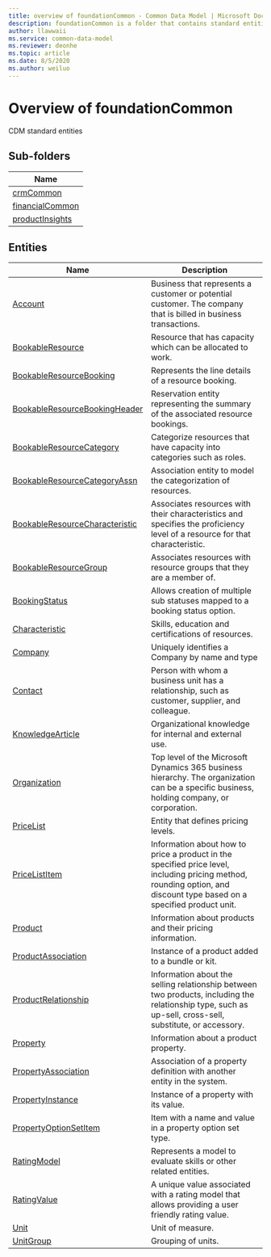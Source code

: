 ```yaml
---
title: overview of foundationCommon - Common Data Model | Microsoft Docs
description: foundationCommon is a folder that contains standard entities related to the Common Data Model.
author: llawwaii
ms.service: common-data-model
ms.reviewer: deonhe
ms.topic: article
ms.date: 8/5/2020
ms.author: weiluo
---
```


# Overview of foundationCommon

CDM standard entities  

## Sub-folders

|Name|
|---|
|[crmCommon](crmCommon/overview.md)|
|[financialCommon](financialCommon/overview.md)|
|[productInsights](productInsights/overview.md)|




## Entities

|Name|Description|
|---|---|
|[Account](Account.md)|Business that represents a customer or potential customer. The company that is billed in business transactions.|
|[BookableResource](BookableResource.md)|Resource that has capacity which can be allocated to work.|
|[BookableResourceBooking](BookableResourceBooking.md)|Represents the line details of a resource booking.|
|[BookableResourceBookingHeader](BookableResourceBookingHeader.md)|Reservation entity representing the summary of the associated resource bookings.|
|[BookableResourceCategory](BookableResourceCategory.md)|Categorize resources that have capacity into categories such as roles.|
|[BookableResourceCategoryAssn](BookableResourceCategoryAssn.md)|Association entity to model the categorization of resources.|
|[BookableResourceCharacteristic](BookableResourceCharacteristic.md)|Associates resources with their characteristics and specifies the proficiency level of a resource for that characteristic.|
|[BookableResourceGroup](BookableResourceGroup.md)|Associates resources with resource groups that they are a member of.|
|[BookingStatus](BookingStatus.md)|Allows creation of multiple sub statuses mapped to a booking status option.|
|[Characteristic](Characteristic.md)|Skills, education and certifications of resources.|
|[Company](Company.md)|Uniquely identifies a Company by name and type|
|[Contact](Contact.md)|Person with whom a business unit has a relationship, such as customer, supplier, and colleague.|
|[KnowledgeArticle](KnowledgeArticle.md)|Organizational knowledge for internal and external use.|
|[Organization](Organization.md)|Top level of the Microsoft Dynamics 365 business hierarchy. The organization can be a specific business, holding company, or corporation.|
|[PriceList](PriceList.md)|Entity that defines pricing levels.|
|[PriceListItem](PriceListItem.md)|Information about how to price a product in the specified price level, including pricing method, rounding option, and discount type based on a specified product unit.|
|[Product](Product.md)|Information about products and their pricing information.|
|[ProductAssociation](ProductAssociation.md)|Instance of a product added to a bundle or kit.|
|[ProductRelationship](ProductRelationship.md)|Information about the selling relationship between two products, including the relationship type, such as up-sell, cross-sell, substitute, or accessory.|
|[Property](Property.md)|Information about a product property.|
|[PropertyAssociation](PropertyAssociation.md)|Association of a property definition with another entity in the system.|
|[PropertyInstance](PropertyInstance.md)|Instance of a property with its value.|
|[PropertyOptionSetItem](PropertyOptionSetItem.md)|Item with a name and value in a property option set type.|
|[RatingModel](RatingModel.md)|Represents a model to evaluate skills or other related entities.|
|[RatingValue](RatingValue.md)|A unique value associated with a rating model that allows providing a user friendly rating value.|
|[Unit](Unit.md)|Unit of measure.|
|[UnitGroup](UnitGroup.md)|Grouping of units.|
